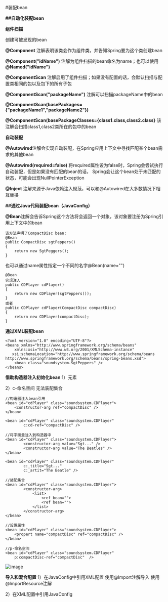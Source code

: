 #装配bean

**##自动化装配bean**

**组件扫描**

创建可被发现的bean

**@Component** 注解表明该类会作为组件类，并告知Spring要为这个类创建bean

**@Component("idName")** 注解为组件扫描的bean命名为name；也可以使用 **@Named("idName")**

**@ComponentScan** 注解启用了组件扫描；如果没有配置的话，会默认扫描与配置类相同的包以及包下的所有子包

**@ComponentScan("packageName")** 注解可以扫描packageName中的bean

**@ComponentScan(basePackages={"packageName1","packageName2"})**

**@ComponentScan(basePackageClasses={class1.class,class2.class}** 该注解会扫描class1,class2类所在的包中的bean

**自动装配**

**@Autowired**注解会实现自动装配，在Spring应用上下文中寻找匹配某个bean需求的其他bean

**@Autowired(required=false)** 将required属性设为false时，Spring会尝试执行自动装配，但是如果没有匹配的bean的话，
Spring会让这个bean处于未匹配的状态，可能会出现NullPointerException

**@Inject** 注解来源于Java依赖注入规范，可以和@Autowired在大多数情况下相互替换

**##通过Java代码装配bean（JavaConfig）**

**@Bean**注解会告诉Spring这个方法将会返回一个对象，该对象要注册为Spring引用上下文中的bean
```
该方法声明了CompactDisc bean:
@Bean
public CompactDisc sgtPeppers()
{
    return new SgtPeggers();
}
```
也可以通过name属性指定一个不同的名字@Bean(name="")

```
@Bean
实现注入
public CDPlayer cdPlayer()
{
    return new CDPlayer(sgtPeppers());
}
或者
public CDPlayer cdPlayer(CompactDisc compactDisc)
{
    return new CDPlayer(compactDisc);
}
```

**通过XML装配bean**
```
<?xml version="1.0" encoding="UTF-8"?>
<beans xmlns="http://www.springframework.org/schema/beans"
    xmlns:xsi="http://www.w3.org/2001/XMLSchema-instance"
   xsi:schemaLocation="http://www.springframework.org/schema/beans http://www.springframework.org/schema/beans/spring-beans.xsd">
    <bean class="soundsystem.SgtPeppers" />   
</beans>
```
**借助构造器注入初始化bean**
1）<constructor-arg>元素

2）c-命名空间
无法装配集合

```
//构造器注入bean引用
<bean id="cdPlayer" class="soundsystem.CDPlayer">
    <constructor-arg ref="compactDisc" />
</bean>

<bean id="cdPlayer" class="soundsystem.CDPlayer"
        c:cd-ref="compactDisc" />
        
//将字面量注入到构造器中
<bean id="cdPlayer" class="soundsystem.CDPlayer">
        <constructor-arg value="Sgt..." />
        <constructor-arg value="The Beatles" />
</bean>

<bean id="cdPlayer" class="soundsystem.CDPlayer"
        c:_title="Sgt..."  
        c:_artit="The Beatle" />
        
//装配集合
<bean id="cdPlayer" class="soundsystem.CDPlayer">
        <constructor-arg>
            <list>
                <ref bean="">
                <ref bean="">
            </list>
        </constructor-arg>
</bean>

//设置属性
<bean id="cdPlayer" class="soundsystem.CDPlayer">
    <propert name="compactDisc" ref="compactDisc" />
</bean>

//p-命名空间
<bean id="cdPlayer" class="soundsystem.CDPlayer"
    p:compactDisc-ref="compactDisc"  />
```
![image]()

**导入和混合配置**
1）在JavaConfig中引用XML配置
使用@Import注解导入
使用@ImportResource注解

2）在XML配置中引用JavaConfig
<import resource="" />

